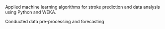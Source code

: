 Applied machine learning algorithms for stroke prediction and data analysis using Python and WEKA.

Conducted data pre-processing and forecasting
